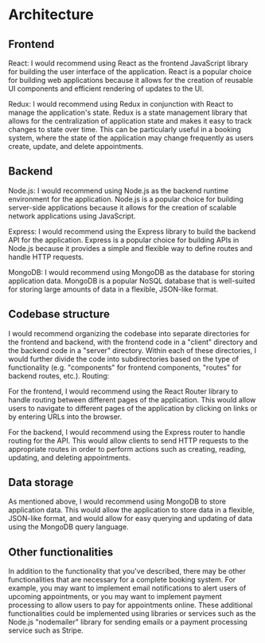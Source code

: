 # Architecture

## Frontend

React: I would recommend using React as the frontend JavaScript library for building the user interface of the application. React is a popular choice for building web applications because it allows for the creation of reusable UI components and efficient rendering of updates to the UI.

Redux: I would recommend using Redux in conjunction with React to manage the application's state. Redux is a state management library that allows for the centralization of application state and makes it easy to track changes to state over time. This can be particularly useful in a booking system, where the state of the application may change frequently as users create, update, and delete appointments.

## Backend

Node.js: I would recommend using Node.js as the backend runtime environment for the application. Node.js is a popular choice for building server-side applications because it allows for the creation of scalable network applications using JavaScript.

Express: I would recommend using the Express library to build the backend API for the application. Express is a popular choice for building APIs in Node.js because it provides a simple and flexible way to define routes and handle HTTP requests.

MongoDB: I would recommend using MongoDB as the database for storing application data. MongoDB is a popular NoSQL database that is well-suited for storing large amounts of data in a flexible, JSON-like format.

## Codebase structure

I would recommend organizing the codebase into separate directories for the frontend and backend, with the frontend code in a "client" directory and the backend code in a "server" directory. Within each of these directories, I would further divide the code into subdirectories based on the type of functionality (e.g. "components" for frontend components, "routes" for backend routes, etc.).
Routing:

For the frontend, I would recommend using the React Router library to handle routing between different pages of the application. This would allow users to navigate to different pages of the application by clicking on links or by entering URLs into the browser.

For the backend, I would recommend using the Express router to handle routing for the API. This would allow clients to send HTTP requests to the appropriate routes in order to perform actions such as creating, reading, updating, and deleting appointments.

## Data storage

As mentioned above, I would recommend using MongoDB to store application data. This would allow the application to store data in a flexible, JSON-like format, and would allow for easy querying and updating of data using the MongoDB query language.

## Other functionalities

In addition to the functionality that you've described, there may be other functionalities that are necessary for a complete booking system. For example, you may want to implement email notifications to alert users of upcoming appointments, or you may want to implement payment processing to allow users to pay for appointments online. These additional functionalities could be implemented using libraries or services such as the Node.js "nodemailer" library for sending emails or a payment processing service such as Stripe.